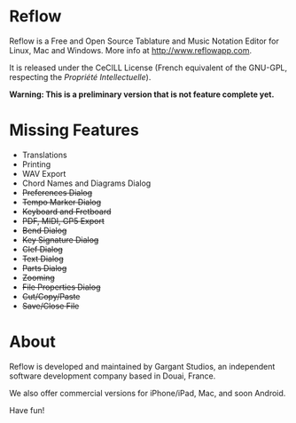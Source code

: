 Reflow
======

Reflow is a Free and Open Source Tablature and Music Notation Editor for Linux, Mac and Windows. More info at http://www.reflowapp.com.

It is released under the CeCILL License (French equivalent of the GNU-GPL, respecting the _Propriété Intellectuelle_).

**Warning: This is a preliminary version that is not feature complete yet.**

Missing Features
====

- Translations
- Printing
- WAV Export
- Chord Names and Diagrams Dialog
- <del>Preferences Dialog</del>
- <del>Tempo Marker Dialog</del>
- <del>Keyboard and Fretboard</del>
- <del>PDF, MIDI, GP5 Export</del>
- <del>Bend Dialog</del>
- <del>Key Signature Dialog</del>
- <del>Clef Dialog</del>
- <del>Text Dialog</del>
- <del>Parts Dialog</del>
- <del>Zooming</del>
- <del>File Properties Dialog</del>
- <del>Cut/Copy/Paste</del>
- <del>Save/Close File</del>


About
====

Reflow is developed and maintained by Gargant Studios, an independent software development company based in Douai, France.

We also offer commercial versions for iPhone/iPad, Mac, and soon Android.

Have fun!
